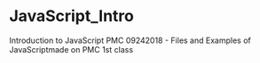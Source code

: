 # JavaScript_Intro
Introduction to JavaScript PMC
09242018 - Files and Examples of JavaScriptmade on PMC 1st class
